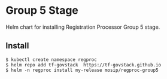 # Group 5 Stage

Helm chart for installing Registration Processor Group 5 stage.

## Install
```console
$ kubectl create namespace regproc
$ helm repo add tf-govstack  https://tf-govstack.github.io
$ helm -n regproc install my-release mosip/regproc-group5
```

